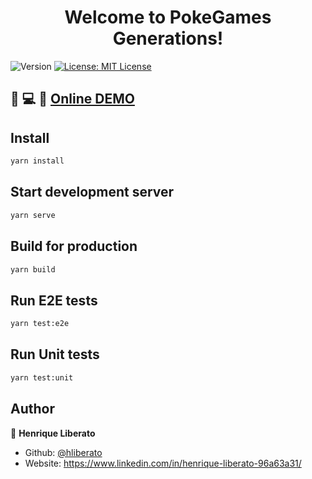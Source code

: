 <h1 align="center">Welcome to PokeGames Generations!</h1>
<p>
  <img alt="Version" src="https://img.shields.io/badge/version-0.1.0-blue.svg?cacheSeconds=2592000" />
  <a href="#" target="_blank">
    <img alt="License: MIT License" src="https://img.shields.io/badge/License-MIT License-yellow.svg" />
  </a>
</p>

## 🔗 💻 🎉 [Online DEMO](http://pokegames.netlify.app/)

## Install

```sh
yarn install
```

## Start development server

```sh
yarn serve
```

## Build for production

```sh
yarn build
```

## Run E2E tests

```sh
yarn test:e2e
```

## Run Unit tests

```sh
yarn test:unit
```

## Author

👤 **Henrique Liberato**

* Github: [@hliberato](https://github.com/hliberato)
* Website: https://www.linkedin.com/in/henrique-liberato-96a63a31/
